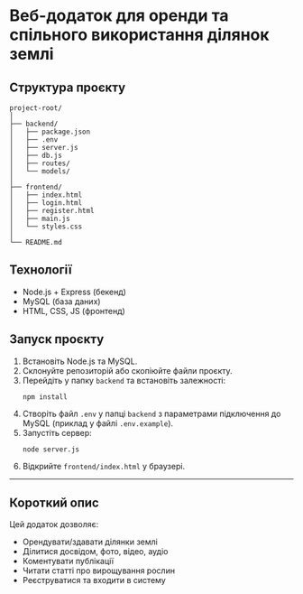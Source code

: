 # Веб-додаток для оренди та спільного використання ділянок землі

## Структура проєкту

```
project-root/
│
├── backend/
│   ├── package.json
│   ├── .env
│   ├── server.js
│   ├── db.js
│   ├── routes/
│   └── models/
│
├── frontend/
│   ├── index.html
│   ├── login.html
│   ├── register.html
│   ├── main.js
│   └── styles.css
│
└── README.md
```

## Технології
- Node.js + Express (бекенд)
- MySQL (база даних)
- HTML, CSS, JS (фронтенд)

## Запуск проєкту

1. Встановіть Node.js та MySQL.
2. Склонуйте репозиторій або скопіюйте файли проєкту.
3. Перейдіть у папку `backend` та встановіть залежності:
   ```
   npm install
   ```
4. Створіть файл `.env` у папці `backend` з параметрами підключення до MySQL (приклад у файлі `.env.example`).
5. Запустіть сервер:
   ```
   node server.js
   ```
6. Відкрийте `frontend/index.html` у браузері.

---

## Короткий опис

Цей додаток дозволяє:
- Орендувати/здавати ділянки землі
- Ділитися досвідом, фото, відео, аудіо
- Коментувати публікації
- Читати статті про вирощування рослин
- Реєструватися та входити в систему 
